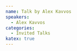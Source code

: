 ```yaml
---
name: Talk by Alex Kavvos
speakers:
  - Alex Kavvos
categories:
  - Invited Talks
katex: true
---
```

